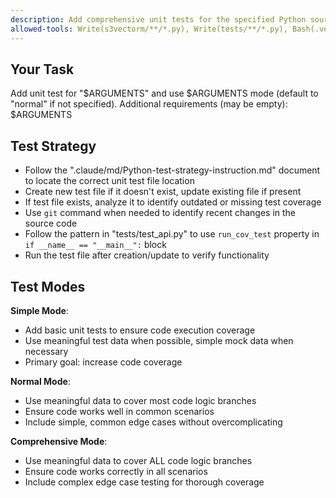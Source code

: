 ```yaml
---
description: Add comprehensive unit tests for the specified Python source code file. Example: `/add-test-for-module /path/to/s3vectorm/math_ops.py comprehensive "optional additional requirements"`
allowed-tools: Write(s3vectorm/**/*.py), Write(tests/**/*.py), Bash(.venv/bin/python tests/**/*.py)
---
```


## Your Task
Add unit test for "$ARGUMENTS" and use $ARGUMENTS mode (default to "normal" if not specified). Additional requirements (may be empty): $ARGUMENTS

## Test Strategy
- Follow the ".claude/md/Python-test-strategy-instruction.md" document to locate the correct unit test file location
- Create new test file if it doesn't exist, update existing file if present
- If test file exists, analyze it to identify outdated or missing test coverage
- Use `git` command when needed to identify recent changes in the source code
- Follow the pattern in "tests/test_api.py" to use `run_cov_test` property in `if __name__ == "__main__":` block
- Run the test file after creation/update to verify functionality

## Test Modes
**Simple Mode**: 
- Add basic unit tests to ensure code execution coverage
- Use meaningful test data when possible, simple mock data when necessary
- Primary goal: increase code coverage

**Normal Mode**: 
- Use meaningful data to cover most code logic branches
- Ensure code works well in common scenarios
- Include simple, common edge cases without overcomplicating

**Comprehensive Mode**: 
- Use meaningful data to cover ALL code logic branches
- Ensure code works correctly in all scenarios
- Include complex edge case testing for thorough coverage
